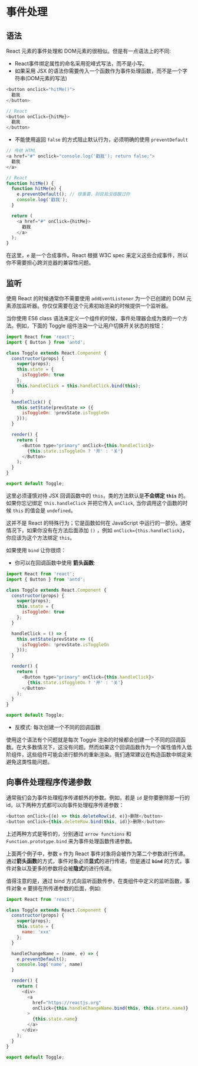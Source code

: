 # 事件处理

## 语法

React 元素的事件处理和 DOM元素的很相似。但是有一点语法上的不同:

- React事件绑定属性的命名采用驼峰式写法，而不是小写。
- 如果采用 JSX 的语法你需要传入一个函数作为事件处理函数，而不是一个字符串(DOM元素的写法)

```js
<button onclick="hitMe()">
  戳我
</button>

// React
<button onClick={hitMe}>
  戳我
</button>
```

- 不能使用返回 `false` 的方式阻止默认行为，必须明确的使用 `preventDefault`

```js
// 传统 HTML
<a href="#" onclick="console.log('戳我'); return false;">
  戳我
</a>

// React
function hitMe() {
  function hitMe(e) {
    e.preventDefault(); // 很重要，别说我没提醒过你
    console.log('戳我');
  }

  return (
    <a href="#" onClick={hitMe}>
      戳我
    </a>
  );
}
```

在这里，`e` 是一个合成事件。React 根据 W3C spec 来定义这些合成事件，所以你不需要担心跨浏览器的兼容性问题。

## 监听

使用 React 的时候通常你不需要使用 `addEventListener` 为一个已创建的 DOM 元素添加监听器。你仅仅需要在这个元素初始渲染的时候提供一个监听器。

当你使用 ES6 class 语法来定义一个组件的时候，事件处理器会成为类的一个方法。例如，下面的 Toggle 组件渲染一个让用户切换开关状态的按钮：

```js
import React from 'react';
import { Button } from 'antd';

class Toggle extends React.Component {
  constructor(props) {
    super(props);
    this.state = {
      isToggleOn: true
    };
    this.handleClick = this.handleClick.bind(this);
  }

  handleClick() {
    this.setState(prevState => ({
      isToggleOn: !prevState.isToggleOn
    }));
  }

  render() {
    return (
      <Button type="primary" onClick={this.handleClick}>
        {this.state.isToggleOn ? '开' : '关'}
      </Button>
    );
  }
}

export default Toggle;
```

这里必须谨慎对待 JSX 回调函数中的 `this`，类的方法默认是**不会绑定 `this`** 的。如果你忘记绑定 `this.handleClick` 并把它传入 `onClick`, 当你调用这个函数的时候 `this` 的值会是 `undefined`。

这并不是 React 的特殊行为；它是函数如何在 JavaScript 中运行的一部分。通常情况下，如果你没有在方法后面添加 `()` ，例如 `onClick={this.handleClick}`，你应该为这个方法绑定 `this`。

如果使用 `bind` 让你很烦：

- 你可以在回调函数中使用 **箭头函数**:

```js
import React from 'react';
import { Button } from 'antd';

class Toggle extends React.Component {
  constructor(props) {
    super(props);
    this.state = {
      isToggleOn: true
    };
  }

  handleClick = () => {
    this.setState(prevState => ({
      isToggleOn: !prevState.isToggleOn
    }));
  }

  render() {
    return (
      <Button type="primary" onClick={this.handleClick}>
        {this.state.isToggleOn ? '开' : '关'}
      </Button>
    );
  }
}

export default Toggle;
```

- 反模式: 每次创建一个不同的回调函数

使用这个语法有个问题就是每次 Toggle 渲染的时候都会创建一个不同的回调函数。在大多数情况下，这没有问题。然而如果这个回调函数作为一个属性值传入低阶组件，这些组件可能会进行额外的重新渲染。我们通常建议在构造函数中绑定来避免这类性能问题。

## 向事件处理程序传递参数

通常我们会为事件处理程序传递额外的参数。例如，若是 `id` 是你要删除那一行的 id，以下两种方式都可以向事件处理程序传递参数：

```js
<button onClick={(e) => this.deleteRow(id, e)}>删除</button>
<button onClick={this.deleteRow.bind(this, id)}>删除</button>
```

上述两种方式是等价的，分别通过 `arrow functions` 和 `Function.prototype.bind` 来为事件处理函数传递参数。

上面两个例子中，参数 `e` 作为 React 事件对象将会被作为第二个参数进行传递。通过**箭头函数**的方式，事件对象必须**显式**的进行传递，但是通过 **`bind`** 的方式，事件对象以及更多的参数将会被**隐式**的进行传递。

值得注意的是，通过 bind 方式向监听函数传参，在类组件中定义的监听函数，事件对象 e 要排在所传递参数的后面，例如:

```js
import React from 'react';

class Toggle extends React.Component {
  constructor(props) {
    super(props);
    this.state = {
      name: 'xxx'
    };
  }

  handleChangeName = (name, e) => {
    e.preventDefault();
    console.log('name', name)
  }

  render() {
    return (
      <div>
        <a 
          href="https://reactjs.org" 
          onClick={this.handleChangeName.bind(this, this.state.name)}
        >
          {this.state.name}
        </a>
      </div>
    );
  }
}

export default Toggle;
```